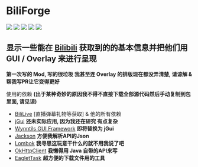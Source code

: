 # BiliForge 
[![](https://img.shields.io/github/downloads/ThatKawaiiAllen/BiliForge/total.svg)](https://github.com/ThatKawaiiAllen/BiliForge/releases)
[![](https://img.shields.io/github/issues/ThatKawaiiAllen/BiliForge.svg)](https://github.com/ThatKawaiiAllen/BiliForge/issues)
[![](https://img.shields.io/github/forks/ThatKawaiiAllen/BiliForge.svg)](https://github.com/ThatKawaiiAllen/BiliForge/network/members)
[![](https://img.shields.io/github/stars/ThatKawaiiAllen/BiliForge.svg)](https://github.com/ThatKawaiiAllen/BiliForge/stargazers)
[![](https://img.shields.io/github/license/ThatKawaiiAllen/BiliForge.svg)](https://github.com/ThatKawaiiAllen/BiliForge/blob/master/LICENSE)

## 显示一些能在 [Bilibili](https://www.bilibili.com) 获取到的的基本信息并把他们用 GUI / Overlay 来进行呈现

**第一次写的 Mod, 写的很垃圾 我甚至连 Overlay 的排版现在都没弄清楚, 请谅解 & 帮我写PR让它变得更好**

使用的依赖 **(出于某种奇妙的原因我不得不直接下载全部源代码然后手动复制到包里面, 请见谅)**
* [BiliLive](https://github.com/cqjjjzr/BiliLiveLib/) [直播弹幕礼物等获取] & 他的所有依赖
* [jGui](https://github.com/ReplayMod/jGui/) **还未实际应用, 因为我还在研究 有点复杂**
* [Wynntils GUI Framework](https://github.com/Wynntils/Wynntils/tree/development/src/main/java/com/wynntils/core/framework/ui) **即将替换为 jGui**
* [Jackson](https://github.com/FasterXML/jackson) **方便我解析API的Json**
* [Lombok](https://github.com/rzwitserloot/lombok) **我寻思这玩意干什么的就不用我说了吧**
* [OkHttpClient](https://github.com/square/okhttp) **我懒得用 Java 自带的API来写**
* [EagletTask](https://github.com/IzzelAliz/EagletCore/) **超方便的下载文件用的工具**

